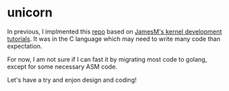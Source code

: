 # unicorn

In previous, I implmented this [repo](https://github.com/Incarnation-p-lee/excalibur) based on [JamesM's kernel development tutorials](http://jamesmolloy.co.uk/tutorial_html/).
It was in the C language which may need to write many code than expectation.

For now, I am not sure if I can fast it by migrating most code to golang, except for some
necessary ASM code.

Let's have a try and enjon design and coding!
